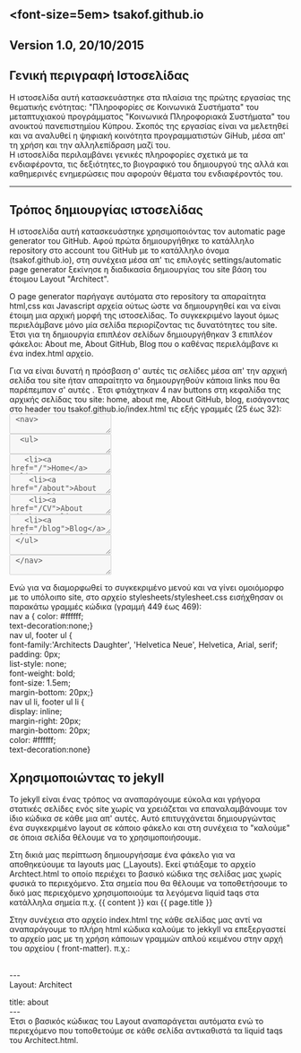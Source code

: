 
<font-size=5em> tsakof.github.io  
------------------------------------------------------------------------------

 Version 1.0, 20/10/2015 
---------------------------------------------------------------------------

Γενική περιγραφή Ιστοσελίδας
-----------------------------------

Η ιστοσελίδα αυτή κατασκευάστηκε στα πλαίσια της πρώτης εργασίας της θεματικής ενότητας:
"Πληροφορίες σε Κοινωνικά Συστήματα" του μεταπτυχιακού προγράμματος "Κοινωνικά Πληροφοριακά Συστήματα" του ανοικτού πανεπιστημίου Κύπρου.
Σκοπός της εργασίας είναι να μελετηθεί και να αναλυθεί η ψηφιακή κοινότητα προγραμματιστών GiHub, μέσα απ' τη χρήση και την αλληλεπίδραση μαζί του.  
Η ιστοσελίδα περιλαμβάνει γενικές πληροφορίες σχετικά με τα ενδιαφέροντα, τις δεξιότητες,το βιογραφικό του δημιουργού της αλλά 
και καθημερινές ενημερώσεις που αφορούν θέματα του ενδιαφέροντός του.

------------------------------------

Τρόπος δημιουργίας ιστοσελίδας
------------------------------------

<p>Η ιστοσελίδα αυτή κατασκευάστηκε χρησιμοποιόντας τον automatic page generator του GitHub. 
Αφού πρώτα δημιουργήθηκε το κατάλληλο repository στο account του GitHub με το κατάλληλο όνομα (tsakof.github.io),
στη συνέχεια μέσα απ' τις επιλογές settings/automatic page generator ξεκίνησε η διαδικασία δημιουργίας του site βάση του έτοιμου Layout "Architect".</p>
<p>Ο page generator παρήγαγε αυτόματα στο repository τα απαραίτητα html,css και Javascript αρχεία ούτως ώστε να δημιουργηθεί και να είναι έτοιμη μια αρχική μορφή της ιστοσελίδας.
Το συγκεκριμένο layout όμως περιελάμβανε μόνο μία σελίδα περιορίζοντας τις δυνατότητες του site.
Έτσι για τη δημιουργία επιπλέον σελίδων δημιουργήθηκαν 3 επιπλέον φάκελοι: About me, About GitHub, Blog που ο καθένας περιελάμβανε κι ένα index.html αρχείο.</p>
Για να είναι δυνατή η πρόσβαση σ' αυτές τις σελίδες μέσα απ' την αρχική σελίδα του site ήταν απαραίτητο να δημιουργηθούν κάποια links που θα παρέπεμπαν σ' αυτές .
Έτσι φτιάχτηκαν 4 nav buttons στη κεφαλίδα της αρχικής σελίδας του site: home, about me, About GitHub, blog, εισάγοντας στο header του tsakof.github.io/index.html τις εξής γραμμές (25 έως 32):
       <br> <textarea disabled> <nav> </textarea> </br>
	<textarea disabled>  <ul> </textarea>
 <br>  <textarea disabled>   <li><a href="/">Home</a></li> </textarea></br>
  <textarea disabled>	 <li><a href="/about">About me</a></li> </textarea>
<br>  <textarea disabled>	 <li><a href="/CV">About GiHub</a></li> </textarea></br>
   <textarea disabled>	 <li><a href="/blog">Blog</a></li> </textarea>
<br><textarea disabled>	</ul> </textarea> </br>
<textarea disabled>	</nav> </textarea>

Ενώ για να διαμορφωθεί το συγκεκριμένο μενού και να γίνει ομοιόμορφο με το υπόλοιπο site, στο αρχείο stylesheets/stylesheet.css εισήχθησαν οι παρακάτω γραμμές κώδικα (γραμμή 449 έως 469):
    <br> nav a { color: #ffffff;</br>
   text-decoration:none;}
        <br> nav ul, footer ul {</br>
   font-family:'Architects Daughter', 'Helvetica Neue',  Helvetica, Arial, serif;
       <br>  padding: 0px;</br>
  list-style: none;
       <br>   font-weight: bold;</br>
   font-size: 1.5em;
       <br>  margin-bottom: 20px;}</br>
nav ul li, footer ul li {
       <br> display: inline;</br>
   margin-right: 20px;
    <br>  margin-bottom: 20px;</br>
    color: #ffffff;
 <br> text-decoration:none}</br>
   
Χρησιμοποιώντας το jekyll
---------------------------------------------------------

<p>Το jekyll είναι ένας τρόπος να αναπαράγουμε εύκολα και γρήγορα στατικές σελίδες ενός site  χωρίς να χρειάζεται να επαναλαμβάνουμε τον ίδιο κώδικα σε κάθε μια απ' αυτές. Αυτό επιτυγχάνεται δημιουργώντας ένα συγκεκριμένο layout σε κάποιο φάκελο και στη συνέχεια το "καλούμε" σε όποια σελίδα θέλουμε να το χρησιμοποιήσουμε.</p>
<p>Στη δικιά μας περίπτωση δημιουργήσαμε ένα φάκελο για να αποθηκεύουμε τα layouts μας (_Layouts). Εκεί φτιάξαμε το αρχείο Archtect.html το οποίο περιέχει το βασικό κώδικα της σελίδας μας χωρίς φυσικά το περιεχόμενο. Στα σημεία που θα θέλουμε να τοποθετήσουμε το δικό μας περιεχόμενο χρησιμοποιούμε τα λεγόμενα liquid taqs στα κατάλληλα σημεία π.χ.    {{ content }} και {{ page.title }}</p>
<p>Στην συνέχεια στο αρχείο index.html της κάθε σελίδας μας αντί να αναπαράγουμε το πλήρη html κώδικα καλούμε το jekkyll να επεξεργαστεί το αρχείο μας με τη χρήση κάποιων γραμμών απλού κειμένου στην αρχή του αρχείου                ( front-matter). π.χ.:</p>
<br>---</br>
Layout: Architect

title: about
<br>---</br>
Έτσι ο βασικός κώδικας του Layout αναπαράγεται αυτόματα ενώ το περιεχόμενο που τοποθετούμε σε κάθε σελίδα αντικαθιστά τα liquid taqs του Architect.html.











